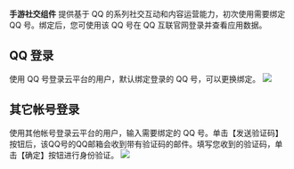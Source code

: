 **手游社交组件** 提供基于 QQ 的系列社交互动和内容运营能力，初次使用需要绑定 QQ 号。绑定后，您可使用该 QQ 号在 QQ 互联官网登录并查看应用数据。

## QQ 登录
使用 QQ 号登录云平台的用户，默认绑定登录的 QQ 号，可以更换绑定。
![](https://mc.qcloudimg.com/static/img/87f99df1a124c009c9e4270abba89731/image.png)

## 其它帐号登录
使用其他帐号登录云平台的用户，输入需要绑定的 QQ 号。单击【发送验证码】按钮后，该QQ号的QQ邮箱会收到带有验证码的邮件。填写您收到的验证码，单击【确定】按钮进行身份验证。
![](https://mc.qcloudimg.com/static/img/02b0f2a88f613c98979308047a08e159/image.png)

